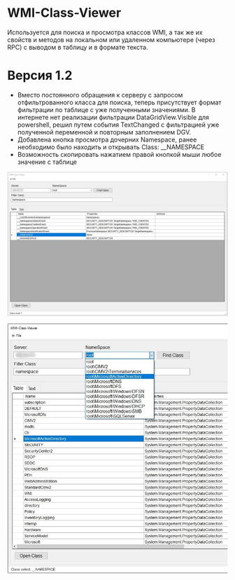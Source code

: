 # WMI-Class-Viewer

Используется для поиска и просмотра классов WMI, а так же их свойств и методов на локальном или удаленном компьютере (через RPC) с выводом в таблицу и в формате текста.

> 

# Версия 1.2 
* Вместо постоянного обращения к серверу с запросом отфильтрованного класса для поиска, теперь присутствует формат фильтрации по таблице с уже полученными значениями. В интернете нет реализации фильтрации DataGridView.Visible для powershell, решил путем события TextChanged с фильтрацией уже полученной переменной и повторным заполнением DGV.
* Добавлена кнопка просмотра дочерних Namespace, ранее необходимо было находить и открывать Class: __NAMESPACE
* Возможность скопировать нажатием правой кнопкой мыши любое значение с таблице

![Image alt](https://github.com/Lifailon/WMI-Class-Viewer/blob/rsa/Open%20Class%20Namespace.jpg)

![Image alt](https://github.com/Lifailon/WMI-Class-Viewer/blob/rsa/Find%20Namespace.jpg)


